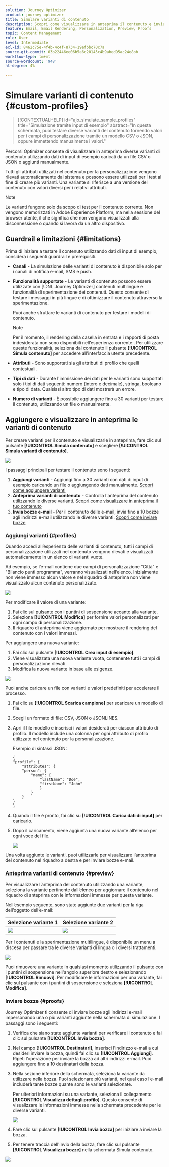 ```yaml
---
solution: Journey Optimizer
product: journey optimizer
title: Simulare varianti di contenuto
description: Scopri come visualizzare in anteprima il contenuto e inviare bozze e-mail utilizzando dati di input di esempio da un file CSV o JSON o aggiunti manualmente.
feature: Email, Email Rendering, Personalization, Preview, Proofs
topic: Content Management
role: User
level: Intermediate
exl-id: 8462c75e-4f4b-4c4f-8734-19efbbc70c7a
source-git-commit: 03b22446ee06b5a6c20145c4b9abed95ac24e8bb
workflow-type: tm+mt
source-wordcount: '948'
ht-degree: 4%

---
```


# Simulare varianti di contenuto {#custom-profiles}

>[!CONTEXTUALHELP]
>id="ajo_simulate_sample_profiles"
>title="Simulazione tramite input di esempio"
>abstract="In questa schermata, puoi testare diverse varianti del contenuto fornendo valori per i campi di personalizzazione tramite un modello CSV o JSON, oppure immettendo manualmente i valori."

Percorsi Optimizer consente di visualizzare in anteprima diverse varianti di contenuto utilizzando dati di input di esempio caricati da un file CSV o JSON o aggiunti manualmente.

Tutti gli attributi utilizzati nel contenuto per la personalizzazione vengono rilevati automaticamente dal sistema e possono essere utilizzati per i test al fine di creare più varianti. Una variante si riferisce a una versione del contenuto con valori diversi per i relativi attributi.

>[!NOTE]
>
>Le varianti fungono solo da scopo di test per il contenuto corrente. Non vengono memorizzati in Adobe Experience Platform, ma nella sessione del browser utente, il che significa che non vengono visualizzati alla disconnessione o quando si lavora da un altro dispositivo.

## Guardrail e limitazioni {#limitations}

Prima di iniziare a testare il contenuto utilizzando dati di input di esempio, considera i seguenti guardrail e prerequisiti.

* **Canali** - La simulazione delle varianti di contenuto è disponibile solo per i canali di notifica e-mail, SMS e push.

* **Funzionalità supportate** - Le varianti di contenuto possono essere utilizzate con [!DNL Journey Optimizer] contenuti multilingue e funzionalità di sperimentazione dei contenuti. Questo consente di testare i messaggi in più lingue e di ottimizzare il contenuto attraverso la sperimentazione.

  Puoi anche sfruttare le varianti di contenuto per testare i modelli di contenuto.

  >[!NOTE]
  >
  >Per il momento, il rendering della casella in entrata e i rapporti di posta indesiderata non sono disponibili nell’esperienza corrente:. Per utilizzare queste funzionalità, seleziona dal contenuto il pulsante **[!UICONTROL Simula contenuto]** per accedere all&#39;interfaccia utente precedente.

* **Attributi** - Sono supportati sia gli attributi di profilo che quelli contestuali.

* **Tipi di dati** - Durante l&#39;immissione dei dati per le varianti sono supportati solo i tipi di dati seguenti: numero (intero e decimale), stringa, booleano e tipo di data. Qualsiasi altro tipo di dati mostrerà un errore.

* **Numero di varianti** - È possibile aggiungere fino a 30 varianti per testare il contenuto, utilizzando un file o manualmente.

## Aggiungere e visualizzare in anteprima le varianti di contenuto

Per creare varianti per il contenuto e visualizzarle in anteprima, fare clic sul pulsante **[!UICONTROL Simula contenuto]** e scegliere **[!UICONTROL Simula varianti di contenuto]**.

![](assets/simulate-sample.png)

I passaggi principali per testare il contenuto sono i seguenti:

1. **Aggiungi varianti** - Aggiungi fino a 30 varianti con dati di input di esempio caricando un file o aggiungendo dati manualmente. [Scopri come aggiungere varianti](#profiles)
1. **Anteprima varianti di contenuto** - Controlla l&#39;anteprima del contenuto utilizzando le diverse varianti. [Scopri come visualizzare in anteprima il tuo contenuto](#preview)
1. **Invia bozze e-mail** - Per il contenuto delle e-mail, invia fino a 10 bozze agli indirizzi e-mail utilizzando le diverse varianti. [Scopri come inviare bozze](#proofs)

### Aggiungi varianti {#profiles}

Quando accedi all’esperienza delle varianti di contenuto, tutti i campi di personalizzazione utilizzati nel contenuto vengono rilevati e visualizzati automaticamente in un elenco di varianti vuote.

Ad esempio, se l’e-mail contiene due campi di personalizzazione &quot;Città&quot; e &quot;Bilancio punti programma&quot;, verranno visualizzati nell’elenco. Inizialmente non viene immesso alcun valore e nel riquadro di anteprima non viene visualizzato alcun contenuto personalizzato.

![](assets/simulate-custom-variants-list.png)

Per modificare il valore di una variante:

1. Fai clic sul pulsante con i puntini di sospensione accanto alla variante.
1. Seleziona **[!UICONTROL Modifica]** per fornire valori personalizzati per ogni campo di personalizzazione.
1. Il riquadro di anteprima viene aggiornato per mostrare il rendering del contenuto con i valori immessi.

Per aggiungere una nuova variante:

1. Fai clic sul pulsante **[!UICONTROL Crea input di esempio]**.
1. Viene visualizzata una nuova variante vuota, contenente tutti i campi di personalizzazione rilevati.
1. Modifica la nuova variante in base alle esigenze.

![](assets/simulate-custom-add.png)

Puoi anche caricare un file con varianti e valori predefiniti per accelerare il processo.

1. Fai clic su **[!UICONTROL Scarica campione]** per scaricare un modello di file.
1. Scegli un formato di file: CSV, JSON o JSONLINES.
1. Apri il file modello e inserisci i valori desiderati per ciascun attributo di profilo. Il modello include una colonna per ogni attributo di profilo utilizzato nel contenuto per la personalizzazione.

   Esempio di sintassi JSON:

   ```
   {
   "profile": {
       "attributes": {
       "person": {
           "name": {
               "lastName": "Doe",
               "firstName": "John"
               }
           }
       }
   }
   }
   ```

1. Quando il file è pronto, fai clic su **[!UICONTROL Carica dati di input]** per caricarlo.
1. Dopo il caricamento, viene aggiunta una nuova variante all’elenco per ogni voce del file.

   ![](assets/simulate-custom-variants.png)

Una volta aggiunte le varianti, puoi utilizzarle per visualizzare l’anteprima del contenuto nel riquadro a destra e per inviare bozze e-mail.

### Anteprima varianti di contenuto {#preview}

Per visualizzare l’anteprima del contenuto utilizzando una variante, seleziona la variante pertinente dall’elenco per aggiornare il contenuto nel riquadro di anteprima con le informazioni immesse per questa variante.

Nell’esempio seguente, sono state aggiunte due varianti per la riga dell’oggetto dell’e-mail:

| Selezione variante 1 | Selezione variante 2 |
|----------|-------------|
| ![](assets/simulate-custom-boxes.png) | ![](assets/simulate-custom-boxes2.png) |

Per i contenuti e la sperimentazione multilingue, è disponibile un menu a discesa per passare tra le diverse varianti di lingua o i diversi trattamenti.

![](assets/simulate-custom-experiment.png)

Puoi rimuovere una variante in qualsiasi momento utilizzando il pulsante con i puntini di sospensione nell&#39;angolo superiore destro e selezionando **[!UICONTROL Rimuovi]**. Per modificare le informazioni per una variante, fai clic sul pulsante con i puntini di sospensione e seleziona **[!UICONTROL Modifica]**.

### Inviare bozze {#proofs}

Journey Optimizer ti consente di inviare bozze agli indirizzi e-mail impersonando una o più varianti aggiunte nella schermata di simulazione. I passaggi sono i seguenti:

1. Verifica che siano state aggiunte varianti per verificare il contenuto e fai clic sul pulsante **[!UICONTROL Invia bozza]**.

1. Nel campo **[!UICONTROL Destinatari]**, inserisci l&#39;indirizzo e-mail a cui desideri inviare la bozza, quindi fai clic su **[!UICONTROL Aggiungi]**. Ripeti l’operazione per inviare la bozza ad altri indirizzi e-mail. Puoi aggiungere fino a 10 destinatari della bozza.

1. Nella sezione inferiore della schermata, seleziona la variante da utilizzare nella bozza. Puoi selezionare più varianti, nel qual caso l’e-mail includerà tante bozze quante sono le varianti selezionate.

   Per ulteriori informazioni su una variante, seleziona il collegamento **[!UICONTROL Visualizza dettagli profilo]**. Questo consente di visualizzare le informazioni immesse nella schermata precedente per le diverse varianti.

   ![](assets/simulate-custom-proofs.png)

1. Fare clic sul pulsante **[!UICONTROL Invia bozza]** per iniziare a inviare la bozza.

1. Per tenere traccia dell&#39;invio della bozza, fare clic sul pulsante **[!UICONTROL Visualizza bozze]** nella schermata Simula contenuto.

![](assets/simulate-custom-sent-proofs.png)
